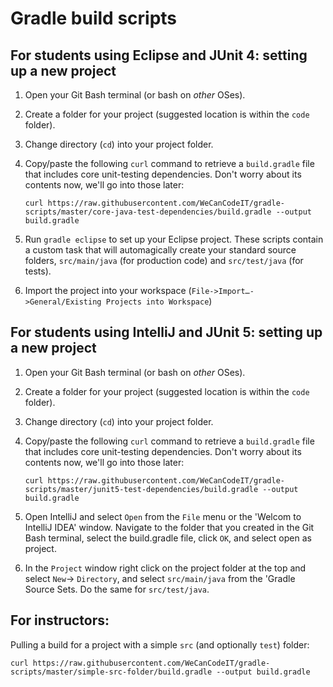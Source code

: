 # Gradle build scripts

## For students using Eclipse and JUnit 4: setting up a new project

1. Open your Git Bash terminal (or bash on *other* OSes).
1. Create a folder for your project (suggested location is within the `code` folder).
1. Change directory (`cd`) into your project folder.
1. Copy/paste the following `curl` command to retrieve a `build.gradle` file that includes core unit-testing dependencies. Don't worry about its contents now, we'll go into those later:

	`curl https://raw.githubusercontent.com/WeCanCodeIT/gradle-scripts/master/core-java-test-dependencies/build.gradle --output build.gradle`
		
1. Run `gradle eclipse` to set up your Eclipse project. These scripts contain a custom task that will automagically create your standard source folders, `src/main/java` (for production code) and `src/test/java` (for tests).
1. Import the project into your workspace (`File->Import…->General/Existing Projects into Workspace`)

## For students using IntelliJ and JUnit 5: setting up a new project

1. Open your Git Bash terminal (or bash on *other* OSes).
1. Create a folder for your project (suggested location is within the `code` folder).
1. Change directory (`cd`) into your project folder.
1. Copy/paste the following `curl` command to retrieve a `build.gradle` file that includes core unit-testing dependencies. Don't worry about its contents now, we'll go into those later:

	`curl https://raw.githubusercontent.com/WeCanCodeIT/gradle-scripts/master/junit5-test-dependencies/build.gradle --output build.gradle`

1. Open IntelliJ and select `Open` from the `File` menu or the 'Welcom to IntelliJ IDEA' window.  Navigate to the folder that you created in the Git Bash terminal, select the build.gradle file, click `OK`, and select open as project.
1. In the `Project` window right click on the project folder at the top and select `New`-> `Directory`, and select `src/main/java` from the 'Gradle Source Sets.  Do the same for `src/test/java`.

## For instructors:

Pulling a build for a project with a simple `src` (and optionally `test`) folder:

`curl https://raw.githubusercontent.com/WeCanCodeIT/gradle-scripts/master/simple-src-folder/build.gradle --output build.gradle`